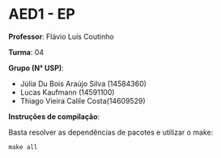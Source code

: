 # AED1 - EP
**Professor**: Flávio Luís Coutinho

**Turma**: 04

**Grupo (N° USP)**:
- Júlia Du Bois Araújo Silva (14584360)
- Lucas Kaufmann (14591100)
- Thiago Vieira Calile Costa(14609529)

**Instruções de compilação**:

Basta resolver as dependências de pacotes e utilizar o make:

```make all```
